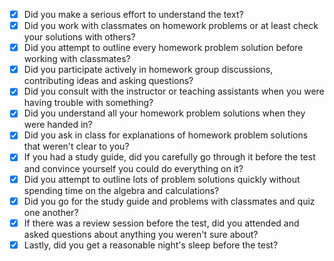 - [x] Did you make a serious effort to understand the text?
- [x] Did you work with classmates on homework problems or at least check your solutions with others?
- [x] Did you attempt to outline every homework problem solution before working with classmates?
- [x] Did you participate actively in homework group discussions, contributing ideas and asking questions?
- [x] Did you consult with the instructor or teaching assistants when you were having trouble with something?
- [x] Did you understand all your homework problem solutions when they were handed in?
- [x] Did you ask in class for explanations of homework problem solutions that weren't clear to you?
- [x] If you had a study guide, did you carefully go through it before the test and convince yourself you could do everything on it?
- [x] Did you attempt to outline lots of problem solutions quickly without spending time on the algebra and calculations?
- [x] Did you go for the study guide and problems with classmates and quiz one another?
- [x] If there was a review session before the test, did you attended and asked questions about anything you weren't sure about?
- [x] Lastly, did you get a reasonable night's sleep before the test?